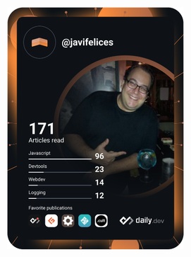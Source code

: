 <img src="https://github.com/javifelices/javifelices/blob/master/devcard.svg" width="400" alt="Javi Felices's Dev Card"/>
